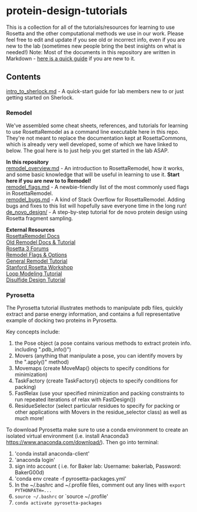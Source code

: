 # protein-design-tutorials
This is a collection for all of the tutorials/resources for learning to use Rosetta and the other computational methods we use in our work. Please feel free to edit and update if you see old or incorrect info, even if you are new to the lab (sometimes new people bring the best insights on what is needed!) Note: Most of the documents in this repository are written in Markdown - [here is a quick guide](https://guides.github.com/features/mastering-markdown/) if you are new to it.

## Contents
[intro_to_sherlock.md](https://github.com/ProteinDesignLab/protein-design-tutorials/blob/master/intro_to_sherlock.md) - A quick-start guide for lab members new to or just getting started on Sherlock.

### Remodel
We've assembled some cheat sheets, references, and tutorials for learning to use RosettaRemodel as a command line executable here in this repo. They're not meant to replace the documentation kept at RosettaCommons, which is already very well developed, some of which we have linked to below. The goal here is to just help you get started in the lab ASAP.  

**In this repository**  
[remodel_overview.md](https://github.com/ProteinDesignLab/protein-design-tutorials/blob/master/remodel/remodel_overview.md) - An introduction to RosettaRemodel, how it works, and some basic knowledge that will be useful in learning to use it. **Start here if you are new to to Remodel!**  
[remodel_flags.md](https://github.com/ProteinDesignLab/protein-design-tutorials/blob/master/remodel/remodel_flags.md) - A newbie-friendly list of the most commonly used flags in RosettaRemodel.   
[remodel_bugs.md](https://github.com/ProteinDesignLab/protein-design-tutorials/blob/master/remodel/remodel_bugs.md) - A kind of Stack Overflow for RosettaRemodel. Adding bugs and fixes to this list will hopefully save everyone time in the long run!   
[de_novo_design/](https://github.com/ProteinDesignLab/protein-design-tutorials/tree/master/remodel/de_novo_design) - A step-by-step tutorial for de novo protein design using Rosetta fragment sampling.   

**External Resources**  
[RosettaRemodel Docs](https://www.rosettacommons.org/docs/latest/application_documentation/design/rosettaremodel)  
[Old Remodel Docs & Tutorial](https://www.rosettacommons.org/manuals/archive/rosetta3.4_user_guide/d1/d8c/remodel.html)  
[Rosetta 3 Forums](https://www.rosettacommons.org/forums/rosetta-3)  
[Remodel Flags & Options](https://www.rosettacommons.org/docs/latest/full-options-list)  
[General Remodel Tutorial](https://www.rosettacommons.org/docs/latest/application_documentation/design/Remodel)  
[Stanford Rosetta Workshop](http://2016.rosetta.ninja/day-3/rosettaremodel-basic-tutorial)  
[Loop Modeling Tutorial](https://www.rosettacommons.org/demos/latest/tutorials/loop_modeling/loop_modeling)  
[Disulfide Design Tutorial](https://www.rosettacommons.org/docs/latest/application_documentation/design/rosettaremodel#algorithm_disulfide-design)  

### Pyrosetta 
The Pyrosetta tutorial illustrates methods to manipulate pdb files, quickly extract and parse energy information, and contains a full representative example of docking two proteins in Pyrosetta. 

Key concepts include:
1. the Pose object (a pose contains various methods to extract protein info. including ".pdb_info()")
2. Movers (anything that manipulate a pose, you can identify movers by the ".apply()" method)
3. Movemaps (create MoveMap() objects to specify conditions for minimization)
4. TaskFactory (create TaskFactory() objects to specify conditions for packing)
5. FastRelax (use your specified minimization and packing constraints to run repeated iterations of relax with FastDesign())
6. ResidueSelector (select particular residues to specify for packing or other applications with Movers in the residue_selector class)
as well as much more!

To download Pyrosetta make sure to use a conda environment to create an isolated virtual environment (i.e. install Anaconda3 https://www.anaconda.com/download/). Then go into terminal:
1. 'conda install anaconda-client'
2. 'anaconda login'
3. sign into account ( i.e. for Baker lab: Username: bakerlab, Password: BakerG00d)
3. 'conda env create -f pyrosetta-packages.yml'
4. In the ~/.bashrc and ~/.profile files, comment out any lines with `export PYTHONPATH=...`
5. `source ~/.bashrc` or `source ~/.profile'
6. `conda activate pyrosetta-packages`




